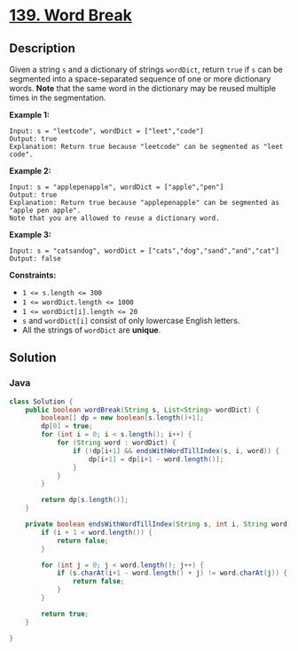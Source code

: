 # [139. Word Break](https://leetcode.com/problems/word-break/description/)

## Description
Given a string `s` and a dictionary of strings `wordDict`, return `true` if `s` can be segmented into a space-separated sequence of one or more dictionary words.
**Note** that the same word in the dictionary may be reused multiple times in the segmentation.

**Example 1:**
```
Input: s = "leetcode", wordDict = ["leet","code"]
Output: true
Explanation: Return true because "leetcode" can be segmented as "leet code".
```

**Example 2:**
```
Input: s = "applepenapple", wordDict = ["apple","pen"]
Output: true
Explanation: Return true because "applepenapple" can be segmented as "apple pen apple".
Note that you are allowed to reuse a dictionary word.
```

**Example 3:**
```
Input: s = "catsandog", wordDict = ["cats","dog","sand","and","cat"]
Output: false
```

**Constraints:**
+ `1 <= s.length <= 300`
+ `1 <= wordDict.length <= 1000`
+ `1 <= wordDict[i].length <= 20`
+ `s` and `wordDict[i]` consist of only lowercase English letters.
+ All the strings of `wordDict` are **unique**.

## Solution
### Java
```java
class Solution {
    public boolean wordBreak(String s, List<String> wordDict) {
        boolean[] dp = new boolean[s.length()+1];
        dp[0] = true;
        for (int i = 0; i < s.length(); i++) {
            for (String word : wordDict) {
                if (!dp[i+1] && endsWithWordTillIndex(s, i, word)) {
                    dp[i+1] = dp[i+1 - word.length()];
                }
            }
        }

        return dp[s.length()];
    }

    private boolean endsWithWordTillIndex(String s, int i, String word) {
        if (i + 1 < word.length()) {
            return false;
        }

        for (int j = 0; j < word.length(); j++) {
            if (s.charAt(i+1 - word.length() + j) != word.charAt(j)) {
                return false;
            }
        }

        return true;
    }

}
```

